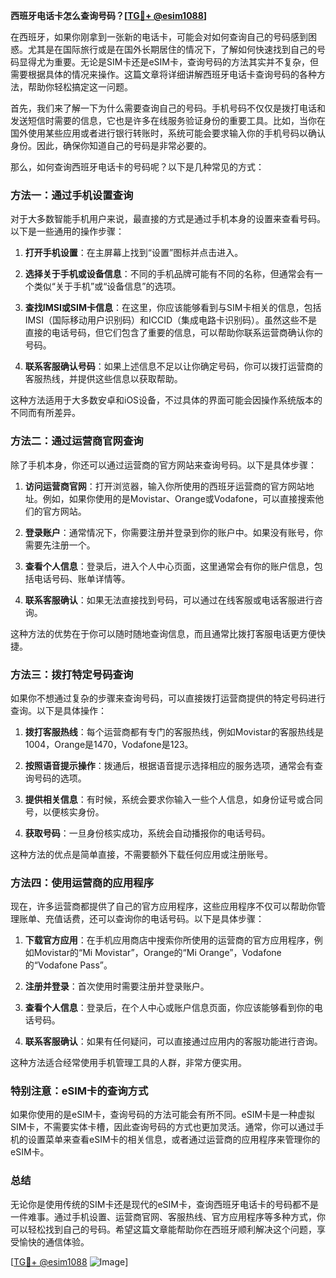 **西班牙电话卡怎么查询号码？[[TG💪+ @esim1088](https://t.me/s/esim1088)]**

在西班牙，如果你刚拿到一张新的电话卡，可能会对如何查询自己的号码感到困惑。尤其是在国际旅行或是在国外长期居住的情况下，了解如何快速找到自己的号码显得尤为重要。无论是SIM卡还是eSIM卡，查询号码的方法其实并不复杂，但需要根据具体的情况来操作。这篇文章将详细讲解西班牙电话卡查询号码的各种方法，帮助你轻松搞定这一问题。

首先，我们来了解一下为什么需要查询自己的号码。手机号码不仅仅是拨打电话和发送短信时需要的信息，它也是许多在线服务验证身份的重要工具。比如，当你在国外使用某些应用或者进行银行转账时，系统可能会要求输入你的手机号码以确认身份。因此，确保你知道自己的号码是非常必要的。

那么，如何查询西班牙电话卡的号码呢？以下是几种常见的方式：

### 方法一：通过手机设置查询

对于大多数智能手机用户来说，最直接的方式是通过手机本身的设置来查看号码。以下是一些通用的操作步骤：

1. **打开手机设置**：在主屏幕上找到“设置”图标并点击进入。
   
2. **选择关于手机或设备信息**：不同的手机品牌可能有不同的名称，但通常会有一个类似“关于手机”或“设备信息”的选项。

3. **查找IMSI或SIM卡信息**：在这里，你应该能够看到与SIM卡相关的信息，包括IMSI（国际移动用户识别码）和ICCID（集成电路卡识别码）。虽然这些不是直接的电话号码，但它们包含了重要的信息，可以帮助你联系运营商确认你的号码。

4. **联系客服确认号码**：如果上述信息不足以让你确定号码，你可以拨打运营商的客服热线，并提供这些信息以获取帮助。

这种方法适用于大多数安卓和iOS设备，不过具体的界面可能会因操作系统版本的不同而有所差异。

### 方法二：通过运营商官网查询

除了手机本身，你还可以通过运营商的官方网站来查询号码。以下是具体步骤：

1. **访问运营商官网**：打开浏览器，输入你所使用的西班牙运营商的官方网站地址。例如，如果你使用的是Movistar、Orange或Vodafone，可以直接搜索他们的官方网站。

2. **登录账户**：通常情况下，你需要注册并登录到你的账户中。如果没有账号，你需要先注册一个。

3. **查看个人信息**：登录后，进入个人中心页面，这里通常会有你的账户信息，包括电话号码、账单详情等。

4. **联系客服确认**：如果无法直接找到号码，可以通过在线客服或电话客服进行咨询。

这种方法的优势在于你可以随时随地查询信息，而且通常比拨打客服电话更方便快捷。

### 方法三：拨打特定号码查询

如果你不想通过复杂的步骤来查询号码，可以直接拨打运营商提供的特定号码进行查询。以下是具体操作：

1. **拨打客服热线**：每个运营商都有专门的客服热线，例如Movistar的客服热线是1004，Orange是1470，Vodafone是123。

2. **按照语音提示操作**：拨通后，根据语音提示选择相应的服务选项，通常会有查询号码的选项。

3. **提供相关信息**：有时候，系统会要求你输入一些个人信息，如身份证号或合同号，以便核实身份。

4. **获取号码**：一旦身份核实成功，系统会自动播报你的电话号码。

这种方法的优点是简单直接，不需要额外下载任何应用或注册账号。

### 方法四：使用运营商的应用程序

现在，许多运营商都提供了自己的官方应用程序，这些应用程序不仅可以帮助你管理账单、充值话费，还可以查询你的电话号码。以下是具体步骤：

1. **下载官方应用**：在手机应用商店中搜索你所使用的运营商的官方应用程序，例如Movistar的“Mi Movistar”，Orange的“Mi Orange”，Vodafone的“Vodafone Pass”。

2. **注册并登录**：首次使用时需要注册并登录账户。

3. **查看个人信息**：登录后，在个人中心或账户信息页面，你应该能够看到你的电话号码。

4. **联系客服确认**：如果有任何疑问，可以直接通过应用内的客服功能进行咨询。

这种方法适合经常使用手机管理工具的人群，非常方便实用。

### 特别注意：eSIM卡的查询方式

如果你使用的是eSIM卡，查询号码的方法可能会有所不同。eSIM卡是一种虚拟SIM卡，不需要实体卡槽，因此查询号码的方式也更加灵活。通常，你可以通过手机的设置菜单来查看eSIM卡的相关信息，或者通过运营商的应用程序来管理你的eSIM卡。

### 总结

无论你是使用传统的SIM卡还是现代的eSIM卡，查询西班牙电话卡的号码都不是一件难事。通过手机设置、运营商官网、客服热线、官方应用程序等多种方式，你可以轻松找到自己的号码。希望这篇文章能帮助你在西班牙顺利解决这个问题，享受愉快的通信体验。

[[TG💪+ @esim1088](https://t.me/s/esim1088) ![Image](https://i.postimg.cc/4NQfJmqS/Snipaste-2025-05-13-00-14-12.png)]